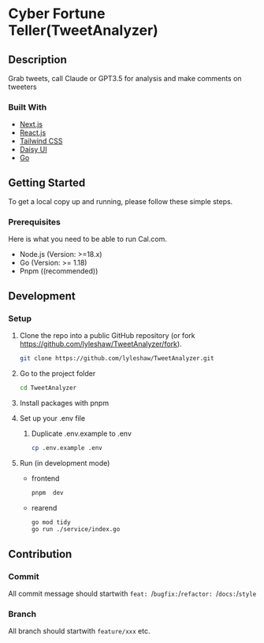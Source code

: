 # Cyber Fortune Teller(TweetAnalyzer)

## Description

Grab tweets, call Claude or GPT3.5 for analysis and make comments on tweeters

### Built With

- [Next.js](https://nextjs.org/?ref=cal.com)
- [React.js](https://reactjs.org/?ref=cal.com)
- [Tailwind CSS](https://tailwindcss.com/?ref=cal.com)
- [Daisy UI](https://daisyui.com/)
- [Go](https://go.dev/)

## Getting Started

To get a local copy up and running, please follow these simple steps.

### Prerequisites

Here is what you need to be able to run Cal.com.

- Node.js (Version: >=18.x)
- Go (Version: >= 1.18)
- Pnpm ((recommended))

## Development

### Setup

1. Clone the repo into a public GitHub repository (or fork https://github.com/lyleshaw/TweetAnalyzer/fork).

    ```bash
    git clone https://github.com/lyleshaw/TweetAnalyzer.git
    ```
2. Go to the project folder
    ```bash
    cd TweetAnalyzer
    ```
3. Install packages with pnpm
4. Set up your .env file
   1. Duplicate .env.example to .env
      ```bash
      cp .env.example .env
      ```
5. Run (in development mode)
   - frontend
        ```bash
        pnpm  dev
        ```
   - rearend
        ```bash
        go mod tidy
        go run ./service/index.go
        ```

## Contribution

### Commit

All commit message should startwith ```feat: ```/```bugfix:```/```refactor: ```/```docs:```/```style```

### Branch

All branch should startwith ```feature/xxx``` etc.

